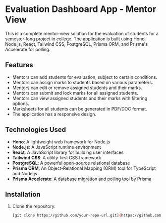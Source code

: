 # Evaluation Dashboard App - Mentor View

This is a complete mentor-view solution for the evaluation of students for a semester-long project in college. The application is built using Hono, Node.js, React, Tailwind CSS, PostgreSQL, Prisma ORM, and Prisma's Accelerate for polling.

## Features

- Mentors can add students for evaluation, subject to certain conditions.
- Mentors can assign marks to students based on various parameters.
- Mentors can edit or remove assigned students and their marks.
- Mentors can submit and lock marks for all assigned students.
- Mentors can view assigned students and their marks with filtering options.
- Marksheets for all students can be generated in PDF/DOC format.
- The application has a responsive design.

## Technologies Used

- **Hono**: A lightweight web framework for Node.js
- **Node.js**: A JavaScript runtime environment
- **React**: A JavaScript library for building user interfaces
- **Tailwind CSS**: A utility-first CSS framework
- **PostgreSQL**: A powerful open-source relational database
- **Prisma ORM**: An Object-Relational Mapping (ORM) tool for TypeScript and Node.js
- **Prisma Accelerate**: A database migration and polling tool by Prisma

## Installation

1. Clone the repository:
   ```bash
   [git clone https://github.com/your-repo-url.git](https://github.com/Sathish111j/Dashboard_Admin.git)https://github.com/Sathish111j/Dashboard_Admin.git
